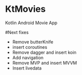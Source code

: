 # KtMovies
Kotlin Android Movie App

#Next fixes
- Remove butterKnife
- insert coroutines
- Remove dagger and insert koin
- Add navigation
- Remove MVP and insert MVVM
- Insert livedata

